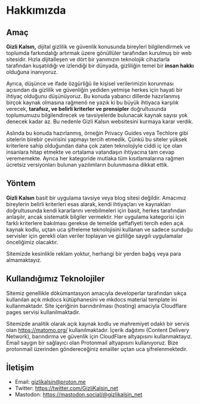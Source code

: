 # Hakkımızda

## Amaç

**Gizli Kalsın,** dijital gizlilik ve güvenlik konusunda bireyleri bilgilendirmek ve toplumda farkındalığı artırmak üzere gönüllüler tarafından kurulmuş bir web sitesidir. Hızla dijitalleşen ve dört bir yanımızın teknolojik cihazlarla tarafından kuşatıldığı ve izlendiği bir dünyada, gizliliğin temel bir **insan hakkı** olduğuna inanıyoruz. 

Ayrıca, düşünce ve ifade özgürliğü ile kişisel verilerimizin korunması açısından da gizlilik ve güvenliğin yediden yetmişe herkes için hayati bir ihtiyaç olduğunu düşünüyoruz. Bu konuda yabancı dillerde hazırlanmış birçok kaynak olmasına rağmenö ne yazık ki bu büyük ihtiyaca karşılık verecek, **tarafsız, ve belirli kriterler ve prensipler** doğrultusunda toplumumuzu bilgilendirecek ve tavsiyelerde bulunacak kaynak sayısı yok denecek kadar az. Bu nedenle Gizli Kalsın websitesini kurmaya karar verdik. 

Aslında bu konuda hazırlanmış, örneğin Privacy Guides veya Techlore gibi sitelerin birebir çevirisini yapmayı tercih etmedik. Çünkü bu siteler yüksek kriterlere sahip olduğundan daha çok zaten teknolojiyle ciddi iç içe olan insanlara hitap etmekte ve ortalama vatandaşın ihtiyacına tam cevap verememekte. Ayrıca her kategoride mutlaka tüm kısıtlamalarına rağmen ücretsiz versiyonları bulunan yazılımların bulunmasına dikkat ettik.

## Yöntem

**Gizli Kalsın** basit bir uygulama tavsiye veya blog sitesi değildir. Amacımız bireylerin belirli kriterleri esas alarak, kendi ihtiyaçları ve kaynakları doğrultusunda kendi kararlarını verebilmeleri için basit, herkes tarafından anlaşılır, ancak sistematik bilgiler vermektir. Her uygulama kategorisi için farklı kriterlere bakılması gerekse de temelde şeffafiyeti tercih eden açık kaynak kodlu, uçtan uca şifreleme teknolojisini kullanan ve sadece sunduğu servisler için gerekli olan veriler toplayan ve gizliliğe saygılı uygulamalar önceliğimiz olacaktır.

Sitemizde kesinlikle reklam yoktur, herhangi bir yerden bağış veya para almamaktayız.

## Kullandığımız Teknolojiler

Sitemiz genellikle dökümantasyon amacıyla developerlar tarafından sıkça kullanılan açık mkdocs kütüphanesini ve mkdocs material template ini kullanmaktadır. Site içeriğinin barındırılması (hosting) amaciyla Cloudflare pages servisi kullanilmaktadir. 

Sitemizde analitik olarak açık kaynak kodlu ve mahremiyet odaklı bir servis olan https://matomo.org/ kullanılmaktadır. İçerik dağıtımı (Content Delivery Network), barındırma ve güvenlik için CloudFlare altyapısını kullanmaktayız. Email saygın bir sağlayıcı olan Protonmail altyapısını kullanıyoruz. Bize protonmail üzerinden göndereceğiniz emailler uçtan uca şifrelenmektedir.

## İletişim

- Email: gizlikalsin@proton.me
- Twitter: https://twitter.com/GizliKalsin_net
- Mastodon: https://mastodon.social/@gizlikalsin_net
